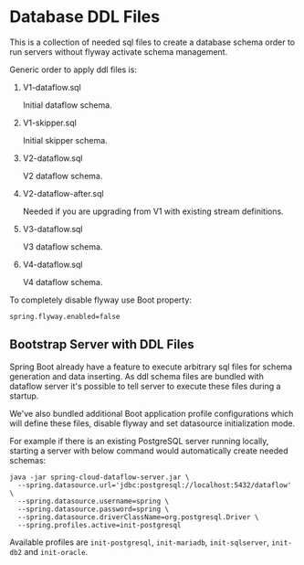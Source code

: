 # Database DDL Files
This is a collection of needed sql files to create a database schema order
to run servers without flyway activate schema management.

Generic order to apply ddl files is:

1. V1-dataflow.sql

    Initial dataflow schema.

2. V1-skipper.sql

    Initial skipper schema.

3. V2-dataflow.sql

    V2 dataflow schema.

4. V2-dataflow-after.sql

    Needed if you are upgrading from V1 with existing stream definitions.

5. V3-dataflow.sql

    V3 dataflow schema.

6. V4-dataflow.sql

    V4 dataflow schema.

To completely disable flyway use Boot property:

    spring.flyway.enabled=false

## Bootstrap Server with DDL Files
Spring Boot already have a feature to execute arbitrary sql files for schema generation
and data inserting. As ddl schema files are bundled with dataflow server it's possible
to tell server to execute these files during a startup.

We've also bundled additional Boot application profile configurations which will define
these files, disable flyway and set datasource initialization mode.

For example if there is an existing PostgreSQL server running locally, starting a server
with below command would automatically create needed schemas:

    java -jar spring-cloud-dataflow-server.jar \
      --spring.datasource.url='jdbc:postgresql://localhost:5432/dataflow' \
      --spring.datasource.username=spring \
      --spring.datasource.password=spring \
      --spring.datasource.driverClassName=org.postgresql.Driver \
      --spring.profiles.active=init-postgresql

Available profiles are `init-postgresql`, `init-mariadb`, `init-sqlserver`,
`init-db2` and `init-oracle`.
